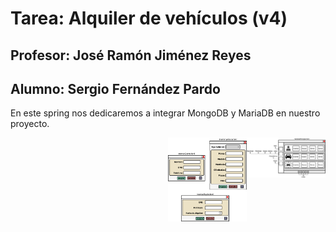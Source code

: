 # Tarea: Alquiler de vehículos (v4)
## Profesor: José Ramón Jiménez Reyes
## Alumno: Sergio Fernández Pardo

En este spring nos dedicaremos a integrar MongoDB y MariaDB en nuestro proyecto.

<img src="src/main/resources/org/iesalandalus/programacion/alquilervehiculos/vista/grafica/recursos/draw.io/VentanaPrincipal.png" align="right" width=25% height=75% padding="10px"/>

<img src="src/main/resources/org/iesalandalus/programacion/alquilervehiculos/vista/grafica/recursos/draw.io/InsetarXXX.png" align="right" width=25% height=75% padding="10px"/>
